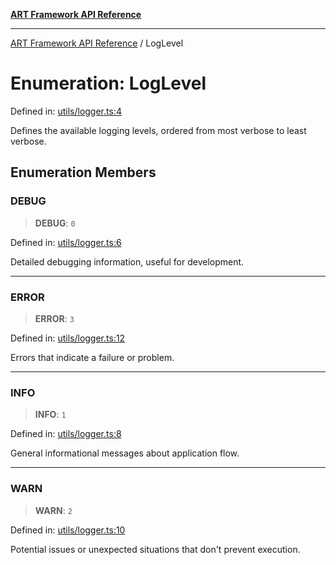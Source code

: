 [**ART Framework API Reference**](../README.md)

***

[ART Framework API Reference](../README.md) / LogLevel

# Enumeration: LogLevel

Defined in: [utils/logger.ts:4](https://github.com/hashangit/ART/blob/0c4f5068c86b5500db1290baa4792d44ebae7f9e/src/utils/logger.ts#L4)

Defines the available logging levels, ordered from most verbose to least verbose.

## Enumeration Members

### DEBUG

> **DEBUG**: `0`

Defined in: [utils/logger.ts:6](https://github.com/hashangit/ART/blob/0c4f5068c86b5500db1290baa4792d44ebae7f9e/src/utils/logger.ts#L6)

Detailed debugging information, useful for development.

***

### ERROR

> **ERROR**: `3`

Defined in: [utils/logger.ts:12](https://github.com/hashangit/ART/blob/0c4f5068c86b5500db1290baa4792d44ebae7f9e/src/utils/logger.ts#L12)

Errors that indicate a failure or problem.

***

### INFO

> **INFO**: `1`

Defined in: [utils/logger.ts:8](https://github.com/hashangit/ART/blob/0c4f5068c86b5500db1290baa4792d44ebae7f9e/src/utils/logger.ts#L8)

General informational messages about application flow.

***

### WARN

> **WARN**: `2`

Defined in: [utils/logger.ts:10](https://github.com/hashangit/ART/blob/0c4f5068c86b5500db1290baa4792d44ebae7f9e/src/utils/logger.ts#L10)

Potential issues or unexpected situations that don't prevent execution.
